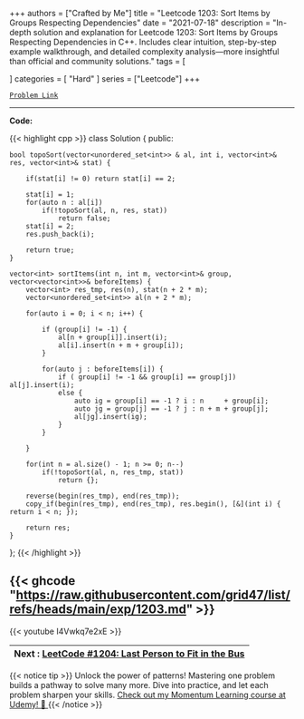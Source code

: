 
+++
authors = ["Crafted by Me"]
title = "Leetcode 1203: Sort Items by Groups Respecting Dependencies"
date = "2021-07-18"
description = "In-depth solution and explanation for Leetcode 1203: Sort Items by Groups Respecting Dependencies in C++. Includes clear intuition, step-by-step example walkthrough, and detailed complexity analysis—more insightful than official and community solutions."
tags = [
    
]
categories = [
    "Hard"
]
series = ["Leetcode"]
+++



[`Problem Link`](https://leetcode.com/problems/sort-items-by-groups-respecting-dependencies/description/)

---

**Code:**

{{< highlight cpp >}}
class Solution {
public:
    
    bool topoSort(vector<unordered_set<int>> & al, int i, vector<int>& res, vector<int>& stat) {
        
        if(stat[i] != 0) return stat[i] == 2;
        
        stat[i] = 1;
        for(auto n : al[i])
            if(!topoSort(al, n, res, stat))
                return false;
        stat[i] = 2;
        res.push_back(i);

        return true;
    }
    
    vector<int> sortItems(int n, int m, vector<int>& group, vector<vector<int>>& beforeItems) {
        vector<int> res_tmp, res(n), stat(n + 2 * m);
        vector<unordered_set<int>> al(n + 2 * m);
        
        for(auto i = 0; i < n; i++) {

            if (group[i] != -1) {
                al[n + group[i]].insert(i);
                al[i].insert(n + m + group[i]);
            }

            for(auto j : beforeItems[i]) {
                if ( group[i] != -1 && group[i] == group[j]) al[j].insert(i);
                else {
                    auto ig = group[i] == -1 ? i : n     + group[i];
                    auto jg = group[j] == -1 ? j : n + m + group[j];
                    al[jg].insert(ig);
                }
            }

        }

        for(int n = al.size() - 1; n >= 0; n--)
            if(!topoSort(al, n, res_tmp, stat))
                return {};
        
        reverse(begin(res_tmp), end(res_tmp));
        copy_if(begin(res_tmp), end(res_tmp), res.begin(), [&](int i) { return i < n; });

        return res;
    }
};
{{< /highlight >}}

{{< ghcode "https://raw.githubusercontent.com/grid47/list/refs/heads/main/exp/1203.md" >}}
---
{{< youtube I4Vwkq7e2xE >}}

| Next : [LeetCode #1204: Last Person to Fit in the Bus](grid47.xyz/leetcode_1204) |
| --- |
{{< notice tip >}}
Unlock the power of patterns! Mastering one problem builds a pathway to solve many more. Dive into practice, and let each problem sharpen your skills. [Check out my Momentum Learning course at Udemy! 🚀 ](https://www.udemy.com/course/algorithms-and-data-structures-in-cpp/)
{{< /notice >}}

